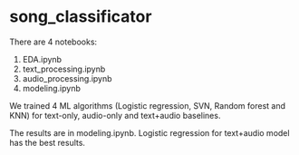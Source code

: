 # song_classificator

There are 4 notebooks:

1) EDA.ipynb
2) text_processing.ipynb
3) audio_processing.ipynb
4) modeling.ipynb


We trained 4 ML algorithms (Logistic regression, SVN, Random forest and KNN) for text-only, audio-only and text+audio baselines.

The results are in modeling.ipynb. Logistic regression for text+audio model has the best results.
